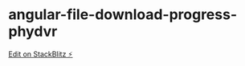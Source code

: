 # angular-file-download-progress-phydvr

[Edit on StackBlitz ⚡️](https://stackblitz.com/edit/angular-file-download-progress-phydvr)